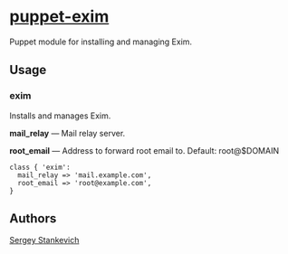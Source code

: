 [puppet-exim](https://github.com/stankevich/puppet-exim)
======

Puppet module for installing and managing Exim.

## Usage

### exim

Installs and manages Exim.

**mail_relay** — Mail relay server.

**root_email** — Address to forward root email to. Default: root@$DOMAIN

	class { 'exim':
	  mail_relay => 'mail.example.com',
	  root_email => 'root@example.com',
	}

## Authors

[Sergey Stankevich](https://github.com/stankevich)
